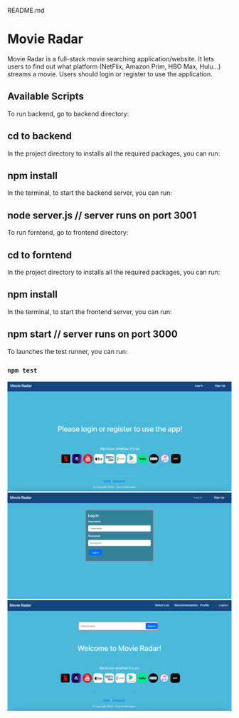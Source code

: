 README.md

# Movie Radar

Movie Radar is a full-stack movie searching application/website.
It lets users to find out what platform (NetFlix, Amazon Prim, HBO Max, Hulu...) streams a movie.
Users should login or register to use the application.

## Available Scripts

To run backend, go to backend directory:

## cd to backend

In the project directory to installs all the required packages, you can run:

## npm install

In the terminal, to start the backend server, you can run:

## node server.js // server runs on port 3001

To run forntend, go to frontend directory:

## cd to forntend

In the project directory to installs all the required packages, you can run:

## npm install

In the terminal, to start the frontend server, you can run:

## npm start // server runs on port 3000

To launches the test runner, you can run:

### `npm test`

<img src="/frontend/public/1.png">
<img src="/frontend/public/2.png">
<img src="/frontend/public/3.png">
